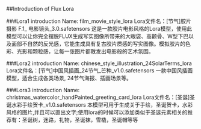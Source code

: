 ##Introduction of Flux Lora

###Lora1 introduction 
Name: film_movie_style_lora
Lora文件名：[节气]胶片摄影 F.1_ 电影镜头_3.0.safetensors
这是一款胶片电影风格的Lora模型，使用此模型可以让你完全摆脱FLUX生成写实图像所带来的大眼袋、高颧骨、W型下巴以及面部不自然的反光感，它能生成具有复古胶片质感的写实图像。模拟胶片的色彩、光影和颗粒感，让每一张图片都散发出电影般的艺术氛围。

###Lora2 introduction 
Name: chinese_style_illustration_24SolarTerms_lora
Lora文件名：[节气]中国风插画_24节气_芒种_v1.0.safetensors
一款中国风插画模型，适合生成各类场景, 24节气海报、插画场景等。


###Lora3 introduction 
Name: christmas_watercolor_handPainted_greeting_card_lora
Lora文件名：[圣诞]圣诞水彩手绘贺卡_v1.0.safetensors
本模型可用于生成关于手绘，圣诞贺卡，水彩风格的图片,并且可以直出文字;使用lora的时候可以添加类似于圣诞元素相关的推荐有：圣诞树，迷路，礼物，圣诞袜，雪橇，圣诞帽等等